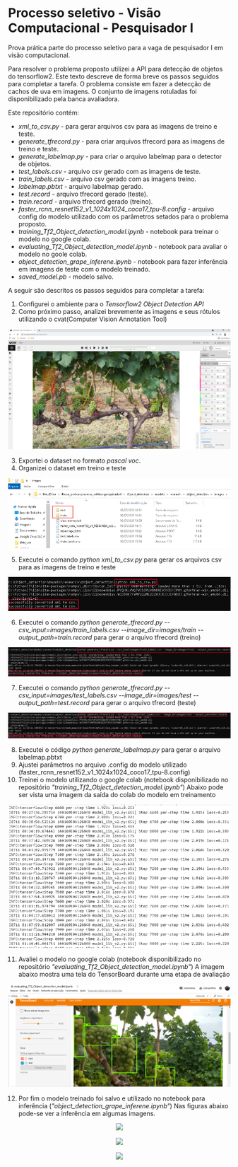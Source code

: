 # Processo seletivo - Visão Computacional - Pesquisador I
Prova prática parte do processo seletivo para a vaga de pesquisador I em visão computacional.

Para resolver o problema proposto utilizei a API para detecção de objetos do tensorflow2. Este texto descreve de forma breve os passos seguidos para completar a tarefa.
O problema consiste em fazer a detecção de cachos de uva em imagens. O conjunto de imagens rotuladas foi disponibilizado pela banca avaliadora.

Este repositório contém:
- *xml_to_csv.py* - para gerar arquivos csv para as imagens de treino e teste.
- *generate_tfrecord.py* - para criar arquivos tfrecord para as imagens de treino e teste.
- *generate_labelmap.py* - para criar o arquivo labelmap para o detector de objetos.
- *test_labels.csv* - arquivo csv gerado com as imagens de teste.
- *train_labels.csv* - arquivo csv gerado com as imagens treino.
- *labelmap.pbtxt* - arquivo labelmap gerado.
- *test.record* - arquivo tfrecord gerado (teste).
- *train.record* - arquivo tfrecord gerado (treino).
- *faster_rcnn_resnet152_v1_1024x1024_coco17_tpu-8.config* - arquivo config do modelo utilizado com os parâmetros setados para o problema proposto.
- *training_Tf2_Object_detection_model.ipynb* - notebook para treinar o modelo no google colab.
- *evaluating_Tf2_Object_detection_model.ipynb* - notebook para avaliar o modelo no goole colab.
- *object_detection_grape_inferene.ipynb* - notebook para fazer inferência em imagens de teste com o modelo treinado.
- *saved_model.pb* - modelo salvo.

A seguir são descritos os passos seguidos para completar a tarefa:
1. Configurei o ambiente para o *Tensorflow2 Object Detection API*
2. Como próximo passo, analizei brevemente as imagens e seus rótulos utilizando o cvat(Computer Vision Annotation Tool)

<p align="center">
  <img src="doc/cvat.png">
</p>

3. Exportei o dataset no formato *pascal voc*.
4. Organizei o dataset em treino e teste

<p align="center">
  <img src="doc/dataset.png">
</p>

5. Executei o comando *python xml_to_csv.py* para gerar os arquivos csv para as imagens de treino e teste

<p align="center">
  <img src="doc/csv.png">
</p>

6. Executei o comando *python generate_tfrecord.py --csv_input=images/train_labels.csv --image_dir=images/train --output_path=train.record* para gerar o arquivo tfrecord (treino)

<p align="center">
  <img src="doc/train_record.png">
</p>

7. Executei o comando *python generate_tfrecord.py --csv_input=images/test_labels.csv --image_dir=images/test --output_path=test.record* para gerar o arquivo tfrecord (teste)

<p align="center">
  <img src="doc/test_record.png">
</p>

8. Executei o código *python generate_labelmap.py* para gerar o arquivo labelmap.pbtxt
9. Ajustei parâmetros no arquivo .config do modelo utilizado (faster_rcnn_resnet152_v1_1024x1024_coco17_tpu-8.config) 
10. Treinei o modelo utilizando o google colab (notebook disponibilizado no repositório *"training_Tf2_Object_detection_model.ipynb"*)
Abaixo pode ser vista uma imagem da saída do colab do modelo em treinamento

<p align="center">
  <img src="doc/treinamento.png">
</p>

11. Avaliei o modelo no google colab (notebook disponibilizado no repositório *"evaluating_Tf2_Object_detection_model.ipynb"*)
A imagem abaixo mostra uma tela do TensorBoard durante uma etapa de avaliação 

<p align="center">
  <img src="doc/Avaliação.png">
</p>

12. Por fim o modelo treinado foi salvo e utilizado no notebook para inferência (*"object_detection_grape_inferene.ipynb"*)
Nas figuras abaixo pode-se ver a inferência em algumas imagens.

<p align="center">
  <img src="doc/inf1.png">
</p>

<p align="center">
  <img src="doc/inf2.png">
</p>

<p align="center">
  <img src="doc/inf3.png">
</p>

